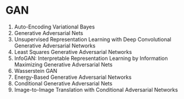 # GAN

1. Auto-Encoding Variational Bayes
2. Generative Adversarial Nets
3. Unsupervised Representation Learning with Deep Convolutional Generative Adversarial Networks
4. Least Squares Generative Adversarial Networks
5. InfoGAN: Interpretable Representation Learning by Information Maximizing Generative Adversarial Nets
6. Wasserstein GAN
7. Energy-Based Generative Adversarial Networks
8. Conditional Generative Adversarial Nets
9. Image-to-Image Translation with Conditional Adversarial Networks
